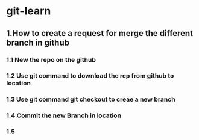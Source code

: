 # git-learn

## 1.How to create a request for merge the different branch in github

### 1.1 New the repo on the github

### 1.2 Use git command to download the rep from github to location

### 1.3 Use git command git checkout to creae a new branch

 ### 1.4 Commit  the new Branch in location

### 1.5







